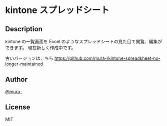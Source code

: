 # kintone スプレッドシート

## Description

kintone の一覧画面を Excel のようなスプレッドシートの見た目で閲覧、編集ができます。
現在新しく作成中です。

古いバージョンはこちら 
https://github.com/mura-/kintone-spreadsheet-no-longer-maintained

## Author

[@mura-](https://www.facebook.com/kazuki.murahama)

## License

MIT
